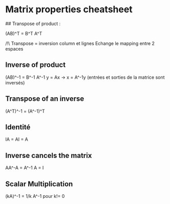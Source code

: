 # Matrix properties cheatsheet

## Transpose of product : 

(AB)^T = B^T A^T

/!\ Transpose = inversion column et lignes
Echange le mapping entre 2 espaces 

## Inverse of product 

(AB)^-1 = B^-1 A^-1
y = Ax -> x = A^-1y
(entrées et sorties de la matrice sont inversés)

## Transpose of an inverse 

(A^T)^-1 = (A^-1)^T

## Identité 

IA = AI = A

## Inverse cancels the matrix 

AA^-A = A^-1 A = I

## Scalar Multiplication 

(kA)^-1 = 1/k A^-1 pour k!= 0

